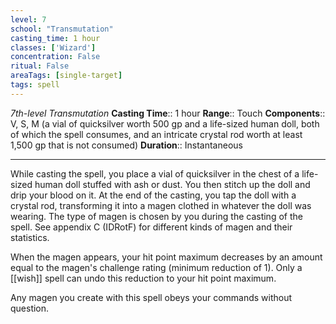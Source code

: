 ```yaml
---
level: 7
school: "Transmutation"
casting_time: 1 hour
classes: ['Wizard']
concentration: False
ritual: False
areaTags: [single-target]
tags: spell
---
```


_7th-level Transmutation_
**Casting Time**:: 1 hour
**Range**:: Touch
**Components**:: V, S, M (a vial of quicksilver worth 500 gp and a life-sized human doll, both of which the spell consumes, and an intricate crystal rod worth at least 1,500 gp that is not consumed)
**Duration**:: Instantaneous

---

While casting the spell, you place a vial of quicksilver in the chest of a life-sized human doll stuffed with ash or dust. You then stitch up the doll and drip your blood on it. At the end of the casting, you tap the doll with a crystal rod, transforming it into a magen clothed in whatever the doll was wearing. The type of magen is chosen by you during the casting of the spell. See appendix C (IDRotF) for different kinds of magen and their statistics.

When the magen appears, your hit point maximum decreases by an amount equal to the magen's challenge rating (minimum reduction of 1). Only a [[wish]] spell can undo this reduction to your hit point maximum.

Any magen you create with this spell obeys your commands without question.



